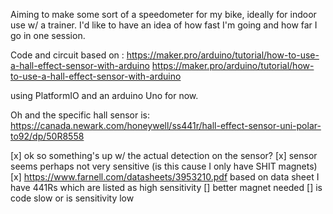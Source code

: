 Aiming to make some sort of a speedometer for my bike, ideally for indoor use w/ a trainer. I'd like to have an idea of how fast I'm going and how far I go in one session. 

Code and circuit based on : https://maker.pro/arduino/tutorial/how-to-use-a-hall-effect-sensor-with-arduino
https://maker.pro/arduino/tutorial/how-to-use-a-hall-effect-sensor-with-arduino


using PlatformIO and an arduino Uno for now.

Oh and the specific hall sensor is: https://canada.newark.com/honeywell/ss441r/hall-effect-sensor-uni-polar-to92/dp/50R8558



[x] ok so something's up w/ the actual detection on the sensor?
[x] sensor seems perhaps not very sensitive (is this cause I only have SHIT magnets)
  [x] https://www.farnell.com/datasheets/3953210.pdf based on data sheet I have 441Rs which are listed as high sensitivity
  [] better magnet needed
[] is code slow or is sensitivity low
